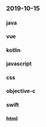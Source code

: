 ### 2019-10-15

#### java

#### vue

#### kotlin

#### javascript

#### css

#### objective-c

#### swift

#### html
